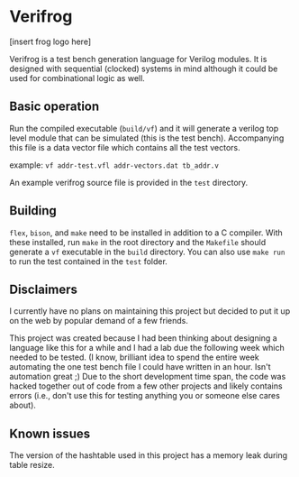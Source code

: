 # Verifrog

[insert frog logo here]

Verifrog is a test bench generation language for Verilog modules. It is designed with sequential (clocked) systems in mind although it could be used for combinational logic as well.

## Basic operation

Run the compiled executable (`build/vf`) and it will generate a verilog top level module that can be simulated (this is the test bench). Accompanying this file is a data vector file which contains all the test vectors.

example: `vf addr-test.vfl addr-vectors.dat tb_addr.v`

An example verifrog source file is provided in the `test` directory.

## Building

`flex`, `bison`, and `make` need to be installed in addition to a C compiler. With these installed, run `make` in the root directory and the `Makefile` should generate a `vf` executable in the `build` directory. You can also use `make run` to run the test contained in the `test` folder.

## Disclaimers

I currently have no plans on maintaining this project but decided to put it up on the web by popular demand of a few friends.

This project was created because I had been thinking about designing a language like this for a while and I had a lab due the following week which needed to be tested. (I know, brilliant idea to spend the entire week automating the one test bench file I could have written in an hour. Isn't automation great ;) Due to the short development time span, the code was hacked together out of code from a few other projects and likely contains errors (i.e., don't use this for testing anything you or someone else cares about).

## Known issues

The version of the hashtable used in this project has a memory leak during table resize.

